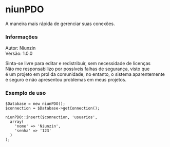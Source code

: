 # niunPDO
A maneira mais rápida de gerenciar suas conexões.<br>

### Informações
Autor: Niunzin<br>
Versão: 1.0.0<br>

Sinta-se livre para editar e redistribuir, sem necessidade de licenças<br>
Não me responsabilizo por possíveis falhas de segurança, visto que<br>
é um projeto em prol da comunidade, no entanto, o sistema aparentemente<br>
é seguro e não apresentou problemas em meus projetos.

### Exemplo de uso
```
$Database = new niunPDO();
$connection = $Database->getConnection();

niunPDO::insert($connection, 'usuarios',
  array(
    'nome' => 'Niunzin',
    'senha' => '123'
  )
);
```
